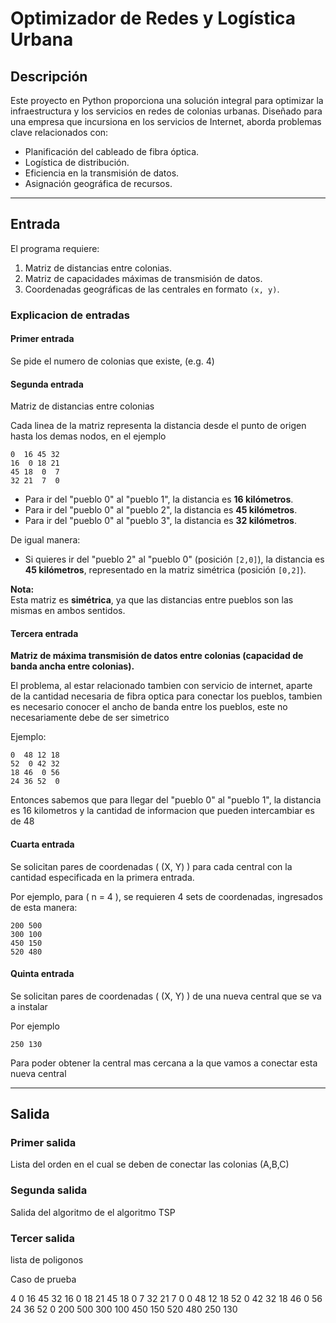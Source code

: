# Optimizador de Redes y Logística Urbana

## Descripción  
Este proyecto en Python proporciona una solución integral para optimizar la infraestructura y los servicios en redes de colonias urbanas. Diseñado para una empresa que incursiona en los servicios de Internet, aborda problemas clave relacionados con:  
- Planificación del cableado de fibra óptica.  
- Logística de distribución.  
- Eficiencia en la transmisión de datos.  
- Asignación geográfica de recursos.  

---

## Entrada  
El programa requiere:  
1. Matriz de distancias entre colonias.  
2. Matriz de capacidades máximas de transmisión de datos.  
3. Coordenadas geográficas de las centrales en formato `(x, y)`.  


### Explicacion de entradas

#### **Primer entrada**

Se pide el numero de colonias que existe, (e.g. 4)

#### **Segunda entrada**

Matriz de distancias entre colonias

Cada linea de la matriz representa la distancia desde el punto de origen hasta los demas nodos, en el ejemplo

    0  16 45 32
    16  0 18 21
    45 18  0  7
    32 21  7  0

- Para ir del "pueblo 0" al "pueblo 1", la distancia es **16 kilómetros**.  
- Para ir del "pueblo 0" al "pueblo 2", la distancia es **45 kilómetros**.  
- Para ir del "pueblo 0" al "pueblo 3", la distancia es **32 kilómetros**.  

De igual manera:  
- Si quieres ir del "pueblo 2" al "pueblo 0" (posición `[2,0]`), la distancia es **45 kilómetros**, representado en la matriz simétrica (posición `[0,2]`).  

**Nota:**  
Esta matriz es **simétrica**, ya que las distancias entre pueblos son las mismas en ambos sentidos.  

#### **Tercera entrada**  

**Matriz de máxima transmisión de datos entre colonias (capacidad de banda ancha entre colonias).**  

El problema, al estar relacionado tambien con servicio de internet, aparte de la cantidad necesaria de fibra optica para conectar los pueblos, tambien es necesario conocer el ancho de banda entre los pueblos, este no necesariamente debe de ser simetrico

Ejemplo:

    0  48 12 18
    52  0 42 32
    18 46  0 56
    24 36 52  0

Entonces sabemos que para llegar del "pueblo 0" al "pueblo 1", la distancia es 16 kilometros y la cantidad de informacion que pueden intercambiar es de 48

#### **Cuarta entrada**  
Se solicitan pares de coordenadas \( (X, Y) \) para cada central con la cantidad especificada en la primera entrada.  

Por ejemplo, para \( n = 4 \), se requieren 4 sets de coordenadas, ingresados de esta manera:  

    200 500
    300 100
    450 150
    520 480

#### **Quinta entrada**  
Se solicitan pares de coordenadas \( (X, Y) \) de una nueva central que se va a instalar

Por ejemplo

    250 130

Para poder obtener la central mas cercana a la que vamos a conectar esta nueva central 

---

## Salida

### **Primer salida**

Lista del orden en el cual se deben de conectar las colonias (A,B,C)

### **Segunda salida**

Salida del algoritmo de el algoritmo TSP

### **Tercer salida**

lista de poligonos


Caso de prueba

4
0 16 45 32
16  0 18 21
45 18  0  7
32 21  7  0
0 48  12  18
52  0 42 32
18 46  0 56
24 36 52  0
200 500
300 100
450 150
520 480
250 130
